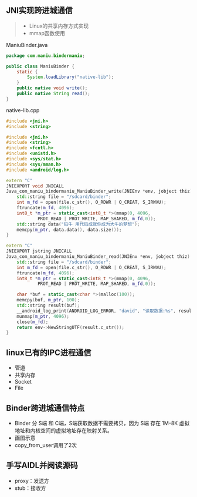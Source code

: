 ## JNI实现跨进城通信

> - Linux的共享内存方式实现
> - mmap函数使用

ManiuBinder.java

```java
package com.maniu.bindermaniu;

public class ManiuBinder {
    static {
        System.loadLibrary("native-lib");
    }
    public native void write();
    public native String read();
}
```

native-lib.cpp

```cpp
#include <jni.h>
#include <string>

#include <jni.h>
#include <string>
#include <fcntl.h>
#include <unistd.h>
#include <sys/stat.h>
#include <sys/mman.h>
#include <android/log.h>

extern "C"
JNIEXPORT void JNICALL
Java_com_maniu_bindermaniu_ManiuBinder_write(JNIEnv *env, jobject thiz) {
    std::string file = "/sdcard/binder";
    int m_fd = open(file.c_str(), O_RDWR | O_CREAT, S_IRWXU);
    ftruncate(m_fd, 4096);
    int8_t *m_ptr = static_cast<int8_t *>(mmap(0, 4096,
            PROT_READ | PROT_WRITE, MAP_SHARED, m_fd,0));
    std::string data("码牛 用代码成就你成为大牛的梦想");
    memcpy(m_ptr, data.data(), data.size());
}

extern "C"
JNIEXPORT jstring JNICALL
Java_com_maniu_bindermaniu_ManiuBinder_read(JNIEnv *env, jobject thiz) {
    std::string file = "/sdcard/binder";
    int m_fd = open(file.c_str(), O_RDWR | O_CREAT, S_IRWXU);
    ftruncate(m_fd, 4096);
    int8_t *m_ptr = static_cast<int8_t *>(mmap(0, 4096,
            PROT_READ | PROT_WRITE, MAP_SHARED, m_fd,0));

    char *buf = static_cast<char *>(malloc(100));
    memcpy(buf, m_ptr, 100);
    std::string result(buf);
    __android_log_print(ANDROID_LOG_ERROR, "david", "读取数据:%s", result.c_str());
    munmap(m_ptr, 4096);
    close(m_fd);
    return env->NewStringUTF(result.c_str());
}
```

## linux已有的IPC进程通信

- 管道
- 共享内存
- Socket
- File

## Binder跨进城通信特点

- Binder 分 S端 和 C端，S端获取数据不需要拷贝，因为 S端 存在 1M-8K 虚拟地址和内核空间的虚拟地址存在映射关系。
- 画图示意
- copy_from_user调用了2次

## 手写AIDL并阅读源码

- proxy：发送方
- stub：接收方